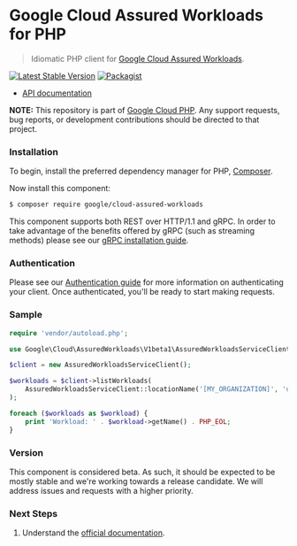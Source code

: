 # Google Cloud Assured Workloads for PHP

> Idiomatic PHP client for [Google Cloud Assured Workloads](https://cloud.google.com/assured-workloads).

[![Latest Stable Version](https://poser.pugx.org/google/cloud-assured-workloads/v/stable)](https://packagist.org/packages/google/cloud-assured-workloads) [![Packagist](https://img.shields.io/packagist/dm/google/cloud-assured-workloads.svg)](https://packagist.org/packages/google/cloud-assured-workloads)

* [API documentation](https://cloud.google.com/php/docs/reference/cloud-assured-workloads/latest)

**NOTE:** This repository is part of [Google Cloud PHP](https://github.com/googleapis/google-cloud-php). Any
support requests, bug reports, or development contributions should be directed to
that project.

### Installation

To begin, install the preferred dependency manager for PHP, [Composer](https://getcomposer.org/).

Now install this component:

```sh
$ composer require google/cloud-assured-workloads
```

This component supports both REST over HTTP/1.1 and gRPC. In order to take advantage of the benefits offered by gRPC (such as streaming methods)
please see our [gRPC installation guide](https://cloud.google.com/php/grpc).

### Authentication

Please see our [Authentication guide](https://github.com/googleapis/google-cloud-php/blob/main/AUTHENTICATION.md) for more information
on authenticating your client. Once authenticated, you'll be ready to start making requests.

### Sample

```php
require 'vendor/autoload.php';

use Google\Cloud\AssuredWorkloads\V1beta1\AssuredWorkloadsServiceClient;

$client = new AssuredWorkloadsServiceClient();

$workloads = $client->listWorkloads(
    AssuredWorkloadsServiceClient::locationName('[MY_ORGANIZATION]', 'us-west1')
);

foreach ($workloads as $workload) {
    print 'Workload: ' . $workload->getName() . PHP_EOL;
}
```

### Version

This component is considered beta. As such, it should be expected to be mostly
stable and we're working towards a release candidate. We will address issues
and requests with a higher priority.

### Next Steps

1. Understand the [official documentation](https://cloud.google.com/assured-workloads/docs).
